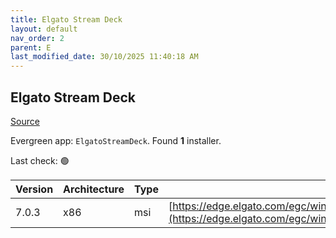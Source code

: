 ```yaml
---
title: Elgato Stream Deck
layout: default
nav_order: 2
parent: E
last_modified_date: 30/10/2025 11:40:18 AM
---
```


## Elgato Stream Deck

[Source](https://www.elgato.com/us/en/s/welcome-to-stream-deck)

Evergreen app: `ElgatoStreamDeck`. Found **1** installer.

Last check: 🟢

| Version | Architecture | Type | URI                                                                                                                                      |
| ------- | ------------ | ---- | ---------------------------------------------------------------------------------------------------------------------------------------- |
| 7.0.3   | x86          | msi  | [https://edge.elgato.com/egc/windows/sd/Stream_Deck_7.0.3.22071.msi](https://edge.elgato.com/egc/windows/sd/Stream_Deck_7.0.3.22071.msi) |
